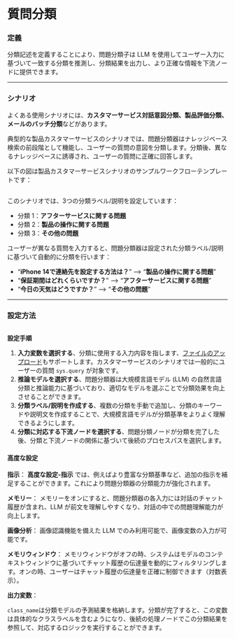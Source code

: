 # 質問分類

### **定義**

分類記述を定義することにより、問題分類子は LLM を使用してユーザー入力に基づいて一致する分類を推測し、分類結果を出力し、より正確な情報を下流ノードに提供できます。

***

### **シナリオ**

よくある使用シナリオには、**カスタマーサービス対話意図分類、製品評価分類、メールのバッチ分類**などがあります。

典型的な製品カスタマーサービスのシナリオでは、問題分類器はナレッジベース検索の前段階として機能し、ユーザーの質問の意図を分類します。分類後、異なるナレッジベースに誘導され、ユーザーの質問に正確に回答します。

以下の図は製品カスタマーサービスシナリオのサンプルワークフローテンプレートです：

<figure><img src="https://assets-docs.dify.ai//img/jp/node/98d3c28ca192ed7a4c22543eccc6b5d5.webp" alt=""><figcaption></figcaption></figure>

このシナリオでは、3つの分類ラベル/説明を設定しています：

* 分類 1：**アフターサービスに関する問題**
* 分類 2：**製品の操作に関する問題**
* 分類 3：**その他の問題**

ユーザーが異なる質問を入力すると、問題分類器は設定された分類ラベル/説明に基づいて自動的に分類を行います：

* “**iPhone 14で連絡先を設定する方法は？**” —> “**製品の操作に関する問題**”
* “**保証期間はどれくらいですか？**” —> “**アフターサービスに関する問題**”
* “**今日の天気はどうですか？**” —> “**その他の問題**”

***

### 設定方法

<figure><img src="https://assets-docs.dify.ai//img/jp/node/d53ec5b78e3c178bc35771d9be41e6c2.webp" alt=""><figcaption></figcaption></figure>

**設定手順**

1. **入力変数を選択する**、分類に使用する入力内容を指します、[ファイルのアップロード](../file-upload.md)もサポートします。カスタマーサービスのシナリオでは一般的にユーザーの質問 `sys.query` が対象です。
2. **推論モデルを選択する**、問題分類器は大規模言語モデル (LLM) の自然言語分類と推論能力に基づいており、適切なモデルを選ぶことで分類効果を向上させることができます。
3. **分類ラベル/説明を作成する**、複数の分類を手動で追加し、分類のキーワードや説明文を作成することで、大規模言語モデルが分類基準をよりよく理解できるようにします。
4. **分類に対応する下流ノードを選択する**、問題分類ノードが分類を完了した後、分類と下流ノードの関係に基づいて後続のプロセスパスを選択します。

#### **高度な設定**

**指示**： **高度な設定-指示** では、例えばより豊富な分類基準など、追加の指示を補足することができます。これにより問題分類器の分類能力が強化されます。

**メモリー**： メモリーをオンにすると、問題分類器の各入力には対話のチャット履歴が含まれ、LLM が前文を理解しやすくなり、対話の中での問題理解能力が向上します。

**画像分析**： 画像認識機能を備えた LLM でのみ利用可能で、画像変数の入力が可能です。

**メモリウィンドウ**： メモリウィンドウがオフの時、システムはモデルのコンテキストウィンドウに基づいてチャット履歴の伝達量を動的にフィルタリングします。オンの時、ユーザーはチャット履歴の伝達量を正確に制御できます（対数表示）。

**出力変数**：

`class_name`は分類モデルの予測結果を格納します。分類が完了すると、この変数は具体的なクラスラベルを含むようになり、後続の処理ノードでこの分類結果を参照して、対応するロジックを実行することができます。
